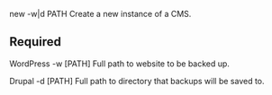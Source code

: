 new -w|d PATH
  Create a new instance of a CMS.

  Required
  --------------------------------------------------------------------------------------------------
  WordPress
    -w [PATH]           Full path to website to be backed up.

  Drupal
    -d [PATH]           Full path to directory that backups will be saved to.
